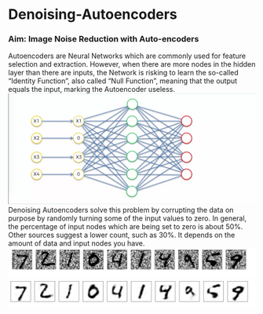 # Denoising-Autoencoders
### Aim: Image Noise Reduction with Auto-encoders

Autoencoders are Neural Networks which are commonly used for feature selection and extraction. However, when there are more nodes in the hidden layer than there are inputs, the Network is risking to learn the so-called “Identity Function”, also called “Null Function”, meaning that the output equals the input, marking the Autoencoder useless.
![](https://github.com/PriyaJ28/Denoising-Autoencoders---Tensorflow/blob/master/model%20pic.png)
Denoising Autoencoders solve this problem by corrupting the data on purpose by randomly turning some of the input values to zero. In general, the percentage of input nodes which are being set to zero is about 50%. Other sources suggest a lower count, such as 30%. It depends on the amount of data and input nodes you have.
![](https://github.com/PriyaJ28/Denoising-Autoencoders---Tensorflow/blob/master/demo-%20initial.png)
![](https://github.com/PriyaJ28/Denoising-Autoencoders---Tensorflow/blob/master/demo-%20decoded.jpg)

